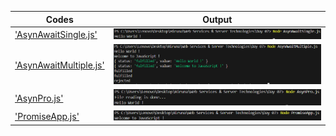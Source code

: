 
| Codes | Output |  
|-------|--------|  
|['AsynAwaitSingle.js'](./Codes/AsynAwaitSingle.js)|![AsynAwaitSingle.png](./Outputs/AsynAwaitSingle.png)|  
|['AsynAwaitMultiple.js'](./Codes/AsynAwaitMultiple.js)|![AsynAwaitMultiple.png](./Outputs/AsynAwaitMultiple.png)|  
|['AsynPro.js'](./Codes/AsynPro.js)|![AsynPro.png](./Outputs/AsynPro.png)|  
|['PromiseApp.js'](./Codes/PromiseApp.js)|![PromiseApp.png](./Outputs/PromiseApp.png)|  
